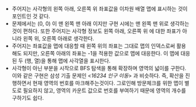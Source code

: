 - 주어지는 사각형의 왼쪽 아래, 오른쪽 위 좌표값을 이차원 배열 맵에 표시하는 것이 포인트인 것 같다.
- 문제에서는 (0, 0) 이 맨 왼쪽 맨 아래 이지만 구현 시에는 맨 왼쪽 맨 위로 생각하는 것이 편하다. 또한 주어지는 사각형 정보도 왼쪽 아래, 오른쪽 위 에 대한 좌표가 아니라 왼쪽 위, 오른쪽 아래로 생각한다.
- 주어지는 좌표값을 맵에 대응할 때 왼쪽 위의 좌표는 그대로 맵의 인덱스로써 활용해도 되지만, 오른쪽 아래의 좌표는 -1을 적용한 값으로 맵에 대응한다. 이 맵에 대응된 두 (행, 열)을 통해 맵에 사각열을 표시한다.
- 사각형이 아닌 부분을 시작으로 BFS 탐색을 통해 확장하며 영역의 넓이를 구한다. 이와 같은 구현은 삼성 기출 문제인 <*16234 인구 이동*> 과 비슷하다. 즉, 확산을 진행하면서 현재 영역의 번호를 마크해주는것이다. 그로인해 방문체크를 위한 맵이 별도로 필요하지 않고, 영역의 카운트 값으로 번호를 부여하기 때문에 영역의 개수를 구하기도 쉽다.



